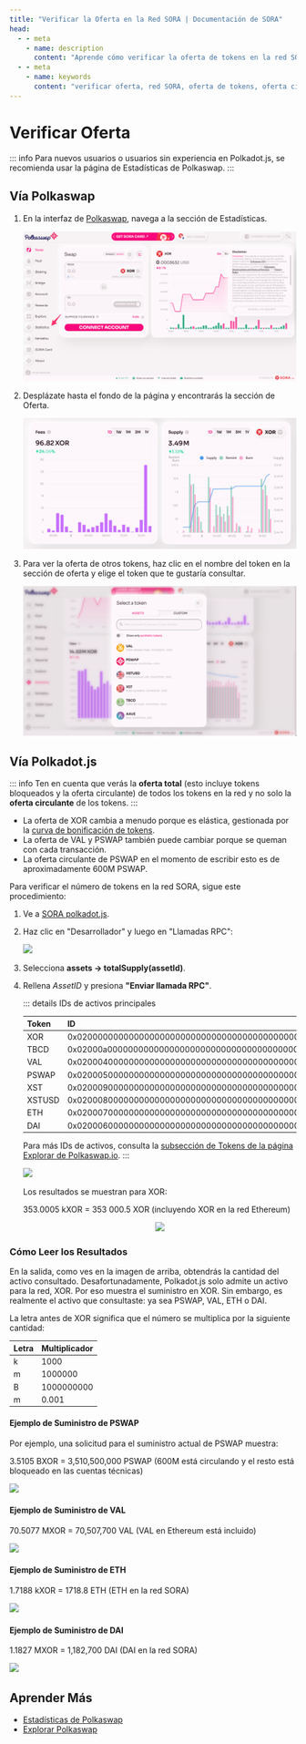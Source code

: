 ```yaml
---
title: "Verificar la Oferta en la Red SORA | Documentación de SORA"
head:
  - - meta
    - name: description
      content: "Aprende cómo verificar la oferta de tokens en la red SORA y obtén información sobre la oferta circulante y la oferta total de activos. Descubre las herramientas, interfaces y recursos disponibles para verificar la oferta de tokens en la red SORA y mantente informado sobre las cantidades de tokens disponibles dentro del ecosistema SORA."
  - - meta
    - name: keywords
      content: "verificar oferta, red SORA, oferta de tokens, oferta circulante, oferta total, activos, herramientas, interfaces"
---
```


# Verificar Oferta

::: info
Para nuevos usuarios o usuarios sin experiencia en Polkadot.js, se recomienda usar la página de Estadísticas de Polkaswap.
:::

## Vía Polkaswap

1. En la interfaz de [Polkaswap](https://polkaswap.io/), navega a la sección de Estadísticas.
   
   ![](../.gitbook/assets/polkaswap-home-stats.png)

2. Desplázate hasta el fondo de la página y encontrarás la sección de Oferta.
   
   ![](../.gitbook/assets/polkaswap-statistics-fees-and-supply.png)

3. Para ver la oferta de otros tokens, haz clic en el nombre del token en la sección de oferta y elige el token que te gustaría consultar.
   
   ![](../.gitbook/assets/polkaswap-statistics-supply-token-list.png)

## Vía Polkadot.js

::: info
Ten en cuenta que verás la **oferta total** (esto incluye tokens bloqueados y la oferta circulante) de todos los tokens en la red y no solo la **oferta circulante** de los tokens.
:::

- La oferta de XOR cambia a menudo porque es elástica, gestionada por la [curva de bonificación de tokens](tbc.md).
- La oferta de VAL y PSWAP también puede cambiar porque se queman con cada transacción.
- La oferta circulante de PSWAP en el momento de escribir esto es de aproximadamente 600M PSWAP.

Para verificar el número de tokens en la red SORA, sigue este procedimiento:

1. Ve a [SORA polkadot.js](https://polkadot.js.org/apps/?rpc=wss%3A%2F%2Fws.sora2.soramitsu.co.jp#/rpc).

2. Haz clic en "Desarrollador" y luego en "Llamadas RPC":

   ![](../.gitbook/assets/check-supply-rpc-calls.png)

3. Selecciona **assets → totalSupply(assetId)**.
4. Rellena _AssetID_ y presiona **"Enviar llamada RPC"**.

   ::: details IDs de activos principales

   | Token  | ID                                                                 |
   | ------ | ------------------------------------------------------------------ |
   | XOR    | 0x0200000000000000000000000000000000000000000000000000000000000000 |
   | TBCD   | 0x02000a0000000000000000000000000000000000000000000000000000000000 |
   | VAL    | 0x0200040000000000000000000000000000000000000000000000000000000000 |
   | PSWAP  | 0x0200050000000000000000000000000000000000000000000000000000000000 |
   | XST    | 0x0200090000000000000000000000000000000000000000000000000000000000 |
   | XSTUSD | 0x0200080000000000000000000000000000000000000000000000000000000000 |
   | ETH    | 0x0200070000000000000000000000000000000000000000000000000000000000 |
   | DAI    | 0x0200060000000000000000000000000000000000000000000000000000000000 |

   Para más IDs de activos, consulta la [subsección de Tokens de la página Explorar de Polkaswap.io](https://polkaswap.io/#/explore/tokens).
   :::

   ![](../.gitbook/assets/check-supply-fill-in-asset-id.png)

   Los resultados se muestran para XOR:

   353.0005 kXOR = 353 000.5 XOR (incluyendo XOR en la red Ethereum)

   <center><img src="../.gitbook/assets/check-supply-xor-output.png" width="400"></center>

### Cómo Leer los Resultados

En la salida, como ves en la imagen de arriba, obtendrás la cantidad del activo consultado. Desafortunadamente, Polkadot.js solo admite un activo para la red, XOR. Por eso muestra el suministro en XOR. Sin embargo, es realmente el activo que consultaste: ya sea PSWAP, VAL, ETH o DAI.

La letra antes de XOR significa que el número se multiplica por la siguiente cantidad:

| Letra | Multiplicador |
| ----- | ------------- |
| k     | 1000          |
| m     | 1000000       |
| B     | 1000000000    |
| m     | 0.001         |

#### Ejemplo de Suministro de PSWAP

Por ejemplo, una solicitud para el suministro actual de PSWAP muestra:

3.5105 BXOR = 3,510,500,000 PSWAP (600M está circulando y el resto está bloqueado en las cuentas técnicas)

![](../.gitbook/assets/check-supply-pswap-example.png)

#### Ejemplo de Suministro de VAL

70.5077 MXOR = 70,507,700 VAL (VAL en Ethereum está incluido)

![](../.gitbook/assets/check-supply-val-example.png)

#### Ejemplo de Suministro de ETH

1.7188 kXOR = 1718.8 ETH (ETH en la red SORA)

![](../.gitbook/assets/check-supply-eth-example.png)

#### Ejemplo de Suministro de DAI

1.1827 MXOR = 1,182,700 DAI (DAI en la red SORA)

![](../.gitbook/assets/check-supply-dai-example.png)

## Aprender Más

- [Estadísticas de Polkaswap](./statistics-polkaswap.md)
- [Explorar Polkaswap](./explore-polkaswap.md)

